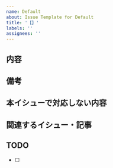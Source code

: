 ```yaml
---
name: Default
about: Issue Template for Default
title: '【】'
labels: ''
assignees: ''
---
```


## 内容

## 備考

## 本イシューで対応しない内容

## 関連するイシュー・記事

## TODO
- [ ]